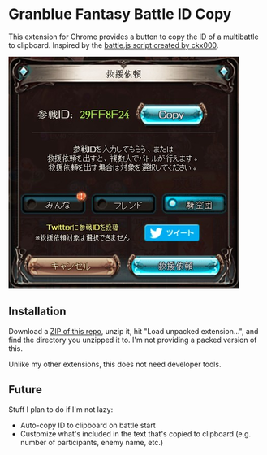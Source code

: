# Granblue Fantasy Battle ID Copy

This extension for Chrome provides a button to copy the ID of a multibattle to clipboard. Inspired by the [battle.js script created by ckx000](https://github.com/ckx000/GBF).

![](https://raw.githubusercontent.com/menma1234/gbf-battlecopy/master/img/copy.jpg)

## Installation

Download a [ZIP of this repo](https://github.com/menma1234/gbf-battlecopy/archive/master.zip), unzip it, hit "Load unpacked extension...", and find the directory you unzipped it to. I'm not providing a packed version of this.

Unlike my other extensions, this does not need developer tools.

## Future

Stuff I plan to do if I'm not lazy:
* Auto-copy ID to clipboard on battle start
* Customize what's included in the text that's copied to clipboard (e.g. number of participants, enemy name, etc.)
